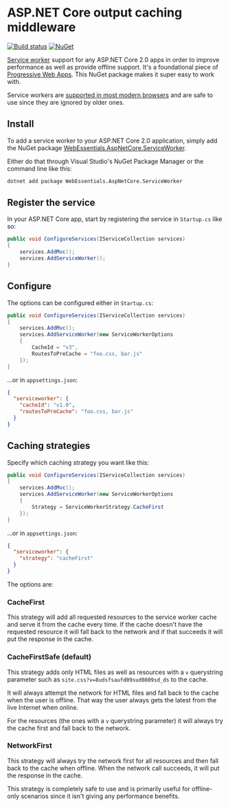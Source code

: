 # ASP.NET Core output caching middleware

[![Build status](https://ci.appveyor.com/api/projects/status/033jspebqrwao5o4?svg=true)](https://ci.appveyor.com/project/madskristensen/webessentials-aspnetcore-serviceworker)
[![NuGet](https://img.shields.io/nuget/v/WebEssentials.AspNetCore.ServiceWorker.svg)](https://nuget.org/packages/WebEssentials.AspNetCore.ServiceWorker/)

[Service worker](https://developers.google.com/web/fundamentals/primers/service-workers/) support for any ASP.NET Core 2.0 apps in order to improve performance as well as provide offline support. It's a foundational piece of [Progressive Web Apps](https://developers.google.com/web/progressive-web-apps/). This NuGet package makes it super easy to work with. 

Service workers are [supported in most modern browsers](http://caniuse.com/#feat=serviceworkers) and are safe to use since they are ignored by older ones.

## Install
To add a service worker to your ASP.NET Core 2.0 application, simply add the NuGet package [WebEssentials.AspNetCore.ServiceWorker](https://www.nuget.org/packages/WebEssentials.AspNetCore.ServiceWorker/).

Either do that through Visual Studio's NuGet Package Manager or the command line like this:

```cmd
dotnet add package WebEssentials.AspNetCore.ServiceWorker
```

## Register the service
In your ASP.NET Core app, start by registering the service in `Startup.cs` like so:

```c#
public void ConfigureServices(IServiceCollection services)
{
    services.AddMvc();
    services.AddServiceWorker();
}
```

## Configure
The options can be configured either in `Startup.cs`:

```c#
public void ConfigureServices(IServiceCollection services)
{
    services.AddMvc();
    services.AddServiceWorker(new ServiceWorkerOptions
    {
        CacheId = "v3",
        RoutesToPreCache = "foo.css, bar.js"
    });
}
```

...or in `appsettings.json`:

```json
{
  "serviceworker": {
    "cacheId": "v1.0",
    "routesToPreCache": "foo.css, bar.js"
  }
}
```

## Caching strategies
Specify which caching strategy you want like this:

```c#
public void ConfigureServices(IServiceCollection services)
{
    services.AddMvc();
    services.AddServiceWorker(new ServiceWorkerOptions
    {
        Strategy = ServiceWorkerStrategy.CacheFirst
    });
}
```

...or in `appsettings.json`:

```json
{
  "serviceworker": {
    "strategy": "cacheFirst"
  }
}
```

The options are:

### CacheFirst
This strategy will add all requested resources to the service worker cache and serve it from the cache every time. If the cache doesn't have the requested resource it will fall back to the network and if that succeeds it will put the response in the cache.

### CacheFirstSafe (default)
This strategy adds only HTML files as well as resources with a `v` querystring parameter such as `site.css?v=8udsfsaufd09sud0809sd_ds` to the cache.

It will always attempt the network for HTML files and fall back to the cache when the user is offline. That way the user always gets the latest from the live Internet when online.

For the resources (the ones with a `v` querystring parameter) it will always try the cache first and fall back to the network.

### NetworkFirst
This strategy will always try the network first for all resources and then fall back to the cache when offline. When the network call succeeds, it will put the response in the cache.

This strategy is completely safe to use and is primarily useful for offline-only scenarios since it isn't giving any performance benefits.